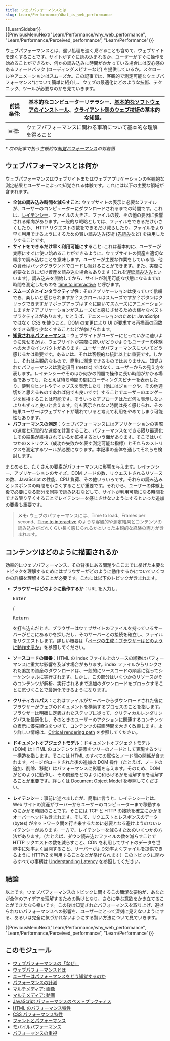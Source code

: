 ```yaml
---
title: ウェブパフォーマンスとは
slug: Learn/Performance/What_is_web_performance
---
```


{{LearnSidebar}}{{PreviousMenuNext("Learn/Performance/why_web_performance", "Learn/Performance/Perceived_performance", "Learn/Performance")}}

ウェブパフォーマンスとは、遅い処理を速く*見せる*ことも含めて、ウェブサイトを速くすることです。サイトがすぐに読み込まれるか、ユーザーがすぐに操作を始めることができるか、何かの読み込みに時間がかかっている場合には安心感のあるフィードバック (ローディングスピナーなど) を提供しているか。スクロールやアニメーションはスムーズか。この記事では、客観的で測定可能なウェブパフォーマンス\*について簡単に紹介し、ウェブの最適化にどのような技術、テクニック、ツールが必要なのかを見ていきます。

| 前提条件: | 基本的なコンピューターリテラシー、[基本的なソフトウェアのインストール](/ja/docs/Learn/Getting_started_with_the_web/Installing_basic_software)、[クライアント側のウェブ技術](/ja/docs/Learn/Getting_started_with_the_web)の基本的な知識。 |
| --------- | ---------------------------------------------------------------------------------------------------------------------------------------------------------------------------------------------------------------------------------------- |
| 目標:     | ウェブパフォーマンスに関わる事項について基本的な理解を得ること                                                                                                                                                                           |

_\* 次の記事で扱う主観的な[知覚パフォーマンス](/ja/docs/Learn/Performance/Perceived_performance)の対義語_

## ウェブパフォーマンスとは何か

ウェブパフォーマンスはウェブサイトまたはウェブアプリケーションの客観的な測定結果とユーザーによって知覚される体験です。これには以下の主要な領域が含まれます。

- **全体の読み込み時間を減らすこと**: ウェブサイトの表示に必要なファイルが、ユーザーのコンピューターにダウンロードされるまでの時間です。これは、[レイテンシー](/ja/docs/Web/Performance/Understanding_latency)、ファイルの大きさ、ファイルの数、その他の要因に影響される傾向があります。一般的な戦略としては、ファイルをできるだけ小さくしたり、 HTTP リクエストの数をできるだけ減らしたり、ファイルをより早く利用できるようにするための賢い読み込み技術 ([先読み](/ja/docs/Web/HTML/Link_types/preload)など) を採用したりすることです。
- **サイトをできるだけ早く利用可能にすること**: これは基本的に、ユーザーが実際にすぐに使い始めることができるように、ウェブサイトの資産を適切な順序で読み込むことを意味します。ユーザーが主要な作業をしている間、他の資産はバックグラウンドでロードし続けることができます。また、実際に必要なときにだけ資産を読み込む場合もあります (これを[遅延読み込み](/ja/docs/Web/Performance/Lazy_loading)といいます)。読み込みを開始してから、サイトが利用可能な状態になるまでの時間を測定したものを [time to interactive](/ja/docs/Glossary/Time_to_interactive) と呼びます。
- **スムーズさとインタラクティブ性**：そのアプリケーションは使っていて信頼でき、楽しいと感じられますか？スクロールはスムーズですか？ボタンはクリックできますか？ポップアップはすぐに開いてスムーズにアニメーションしますか？アプリケーションがスムーズだと感じさせるための様々なベストプラクティスがあります。たとえば、アニメーションのために JavaScript ではなく CSS を使うこと、DOM の変更により UI が要求する再描画の回数をできる限り少なくすることなどが挙げられます。
- **[知覚されるパフォーマンス](/ja/docs/Learn/Performance/perceived_performance)**：ウェブサイトがユーザーにとっていかに速いように見せるかは、ウェブサイトが実際に速いがどうかよりもユーザーの体験への大きなインパクトがあります。ユーザーがパフォーマンスについてどう感じるかは重要です。あるいは、それは客観的な統計以上に重要です。しかし、それは主観的なもので、簡単に測定できるものではありません。知覚されたパフォーマンスは測定項目 (metric) ではなく、ユーザーからの見え方を表します。レイテンシーやそのほか何かの問題で操作に長い時間がかかる場合であっても、たとえば待ち時間の間にローディングスピナーを表示したり、便利なヒントやティップスを表示したり（他にはジョークや、その他適切だと思えるものであれば何でも良いです）することでユーザーのエンゲージを維持することは可能です。そういったアプローチはただ何も表示しないよりもずっと良いと言えます。何も表示されない時間は長く感じられ、その結果ユーザーはウェブサイトが壊れていると考えて利用をやめてしまう可能性もあります。
- **パフォーマンスの測定**：ウェブパフォーマンスにはアプリケーションの実際の速度と知覚的な速度を計測すること、パフォーマンスをできる限り最適化しその結果が維持されているか監視するという面があります。そこではいくつかのメトリクス（成功か失敗かを表す測定可能な指標）とそれらのメトリクスを測定するツールが必要になります。本記事の全体を通してそれらを検討します。

まとめると、たくさんの要素がパフォーマンスに影響を与えます。レイテンシー、アプリケーションのサイズ、DOM ノードの数、リクエストされるリソースの数、JavaScript の性能、CPU 負荷、その他いろいろです。それらの読み込みとレスポンスの時間を小さくすることが重要です。それから、ユーザーの体験上後で必要になる部分を同期で読み込むなどして、サイトが利用可能になる時間をできる限り早くすることでレイテンシーを感じさせないようにするといった追加の要素も重要です。

> **メモ:** ウェブのパフォーマンスには、Time to load、Frames per second、[Time to interactive](/ja/docs/Glossary/Time_to_interactive) のような客観的や測定結果とコンテンツの読み込みがどれくらい長く感じられるかといった主観的な経験の両方が含まれます。

## コンテンツはどのように描画されるか

効率的にウェブパフォーマンス、その背後にある問題やここまでに挙げた主要なトピックを理解するためにはブラウザーがどのように動作するかについていくつかの詳細を理解することが必要です。これには以下のトピックが含まれます。

- **ブラウザーはどのように動作するか**：URL を入力し、

  <kbd>Enter</kbd>

  &#x20;/&#x20;

  <kbd>Return</kbd>

  &#x20;を打ち込んだとき、ブラウザーはウェブサイトのファイルを持っているサーバーがどこにあるかを探しだし、そのサーバーとの接続を確立し、ファイルをリクエストします。詳しい概要は「[ページの生成：ブラウザーはどのように動作するか](/ja/docs/Web/Performance/How_browsers_work)」を参照してください。

- **ソースコードの順番**：HTML の index ファイル上のソースの順番はパフォーマンスに重大な影響を及ぼす場合があります。index ファイルからリンクされた追加の資産のダウンロードは、一般的にソースコードの順番に従ってシーケンシャルに実行されます。しかし、この部分はいくつかのリソースがそのコンテンツが解析、実行されるまで追加のダウンロードをブロックすることに気づくことで最適化できるようになります。
- **クリティカルパス**：これはファイルがサーバーからダウンロードされた後にブラウザーがウェブのドキュメントを構築するプロセスのことを指します。ブラウザーは明確に定義されたステップに従って、クリティカルレンダリングパスを最適化し、そのときのユーザーのアクションに関連するコンテンツの表示に優先順位をつけて、コンテンツの描画時間を大きく改善します。より詳しい情報は、[Critical rendering path](/ja/docs/Web/Performance/Critical_rendering_path) を参照してください。
- **ドキュメントオブジェクトモデル**：ドキュメントオブジェクトモデル (DOM) は HTML のコンテンツと要素をツリーのノードとして表現するツリー構造を指します。そこには HTML のすべての属性とノード間の関係が含まれます。ページがロードされた後の追加の DOM 操作（たとえば、ノードの追加、削除、移動）はパフォーマンスに影響を与えます。そのため、DOM がどのように動作し、その問題をどのように和らげるかを理解するを理解することが重要です。詳しくは [Document Object Model](/ja/docs/Web/API/Document_Object_Model) を参照してください。
- **レイテンシー**：事前に述べましたが、簡単に言うと、レイテンシーとは、Web サイトの資産がサーバーからユーザーのコンピューターまで移動するのにかかる時間のことです。そこには TCP と HTTP の接続を確立にかかるオーバーヘッドも含まれます。そして、リクエストとレスポンスのデータ (bytes) がネットワーク間を行き来するために必要となる避けようのないレイテンシーがあります。一方で、レイテンシーを減らすためのいくつかの方法があります。（たとえば、ダウン読み込むファイルの数を減らすことで HTTP リクエストの数を減らすこと、CDN を利用してサイトのデータを世界中に効率よく展開すること、サーバーがより効率よくファイルを提供できるように HTTP/2 を利用することなどが挙げられます）このトピックに関わるすべての事柄は [Understanding Latency](/ja/docs/Web/Performance/Understanding_latency) を参照してください。

## 結論

以上です。ウェブパフォーマンスのトピックに関するこの簡潔な要約が、あなたが全体のアイデアを理解するための助けとなり、さらに学ぶ意欲をかき立てることができたなら幸いです。この後は知覚されたパフォーマンスを取り上げ、避けられないパフォーマンスへの影響を、ユーザーにとって深刻に見えないようにする、あるいは完全に気づかれないようにする賢い方法について見ていきます。

{{PreviousMenuNext("Learn/Performance/why_web_performance", "Learn/Performance/Perceived_performance", "Learn/Performance")}}

## このモジュール

- [ウェブパフォーマンスの「なぜ」](/ja/docs/Learn/Performance/why_web_performance)
- [ウェブパフォーマンスとは](/ja/docs/Learn/Performance/What_is_web_performance)
- [ユーザーはパフォーマンスをどう知覚するのか](/ja/docs/Learn/Performance/perceived_performance)
- [パフォーマンスの計測](/ja/docs/Learn/Performance/Measuring_performance)
- [マルチメディア: 画像](/ja/docs/Learn/Performance/Multimedia)
- [マルチメディア: 動画](/ja/docs/Learn/Performance/video)
- [JavaScript パフォーマンスのベストプラクティス](/ja/docs/Learn/Performance/JavaScript)
- [HTML のパフォーマンス特性](/ja/docs/Learn/Performance/HTML)
- [CSS パフォーマンス特性](/ja/docs/Learn/Performance/CSS)
- [フォントとパフォーマンス](/ja/docs/Learn/Performance/Fonts)
- [モバイルパフォーマンス](/ja/docs/Learn/Performance/Mobile)
- [パフォーマンスの重視](/ja/docs/Learn/Performance/business_case_for_performance)

